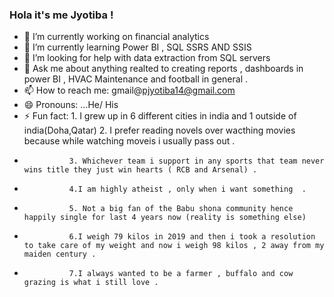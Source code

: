 ### Hola it's me Jyotiba  ! 

- 🔭 I’m currently working on financial analytics 
- 🌱 I’m currently learning Power BI , SQL SSRS AND SSIS 
- 🤔 I’m looking for help with data extraction from SQL servers 
- 💬 Ask me about anything realted to creating reports , dashboards in power BI , HVAC Maintenance and football in general . 
- 📫 How to reach me: gmail@pjyotiba14@gmail.com
- 😄 Pronouns: ...He/ His
- ⚡ Fun fact: 1. I grew up in 6 different cities in india and 1 outside of india(Doha,Qatar) 2. I prefer reading novels over wacthing movies because while watching moveis i usually pass out . 
-               3. Whichever team i support in any sports that team never wins title they just win hearts ( RCB and Arsenal) .
-               4.I am highly atheist , only when i want something  .
-               5. Not a big fan of the Babu shona community hence happily single for last 4 years now (reality is something else) 
-               6.I weigh 79 kilos in 2019 and then i took a resolution to take care of my weight and now i weigh 98 kilos , 2 away from my maiden century . 
-               7.I always wanted to be a farmer , buffalo and cow grazing is what i still love . 
